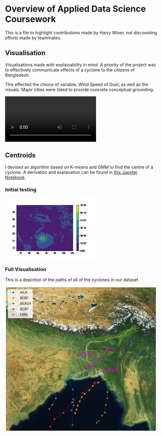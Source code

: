 # Overview of Applied Data Science Coursework
This is a file to highlight contributions made by Harry Winer, not discounting efforts made by teammates. 

## Visualisation
Visualisations made with explainability in mind. A priority of the project was to effectively communicate effects of a cyclone to the citizens of Bangladesh. 

This effected the choice of variable, Wind Speed of Gust, as well as the visuals. Major cities were listed to provide concrete conceptual grounding. 

![Wind Speed](wind_speed4p4.mp4)


## Centroids
I devised an algorithm based on K-means and GMM to find the centre of a cyclone. A derivation and explanation can be found in [this Jupyter Notebook](../exploration/clustering.ipynb)

### Initial testing
<img src="centroid_threshold.gif" alt="Centroid" width="300"/>

### Full Visualisation
This is a depiction of the paths of all of the cyclones in our dataset

<img src="allpaths4p4.png" alt="All Paths" width="500"/>